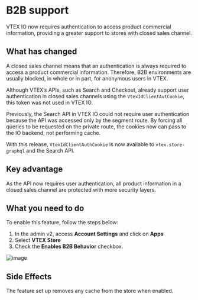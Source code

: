 # B2B support

VTEX IO now requires authentication to access product commercial information, providing a greater support to stores with closed sales channel.   

## What has changed

A closed sales channel means that an authentication is always required to access a product commercial information. Therefore, B2B environments are usually blocked, in whole or in part, for anonymous users in VTEX.

Although VTEX’s APIs, such as Search and Checkout, already support user authentication in closed sales channels using the `VtexIdClientAutCookie`, this token was not used in VTEX IO.

Previously, the Search API in VTEX IO could not require user authentication because the API was accessed only by the segment route. By forcing all queries to be requested on the private route, the cookies now can pass to the IO backend, not performing cache. 

With this release,  `VtexIdClientAuthCookie` is now available to `vtex.store-graphql` and the Search API.

## Key advantage

As the API now requires user authentication, all product information in a closed sales channel are protected with more security layers.  

## What you need to do

To enable this feature, follow the steps below:

1. In the admin v2, access __Account Settings__ and click on __Apps__
2. Select __VTEX Store__ 
3. Check the __Enables B2B Behavior__ checkbox. 

![image](https://user-images.githubusercontent.com/52087100/60180024-7eb3b900-97f5-11e9-932a-e705107affeb.png)

## Side Effects 

The feature set up removes any cache from the store when enabled.  

